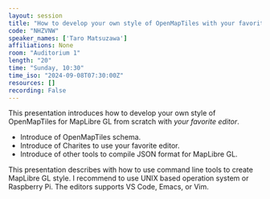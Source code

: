 ```yaml
---
layout: session
title: "How to develop your own style of OpenMapTiles with your favorite editor?"
code: "NHZVNW"
speaker_names: ['Taro Matsuzawa']
affiliations: None
room: "Auditorium 1"
length: "20"
time: "Sunday, 10:30"
time_iso: "2024-09-08T07:30:00Z"
resources: []
recording: False
---
```


This presentation introduces how to develop your own style of OpenMapTiles for MapLibre GL from scratch with *your favorite editor*.

- Introduce of OpenMapTiles schema.
- Introduce of Charites to use your favorite editor.
- Introduce of other tools to compile JSON format for MapLibre GL.

This presentation describes with how to use command line tools to create MapLibre GL style.
I recommend to use UNIX based operation system or Raspberry Pi.
The editors supports VS Code, Emacs, or Vim.

